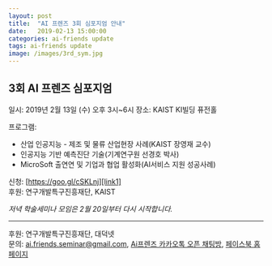 ```yaml
---
layout: post
title:  "AI 프렌즈 3회 심포지엄 안내"
date:   2019-02-13 15:00:00
categories: ai-friends update
tags: ai-friends update
image: /images/3rd_sym.jpg
---
```


## 3회 AI 프렌즈 심포지엄

일시: 2019년 2월 13일 (수) 오후 3시~6시
장소: KAIST KI빌딩 퓨전홀

프로그램:  
- 산업 인공지능 - 제조 및 물류 산업현장 사례(KAIST 장영재 교수)  
- 인공지능 기반 예측진단 기술(기계연구원 선경호 박사)  
- MicroSoft 출연연 및 기업과 협업 활성화(AI서비스 지원 성공사례)  

신청: [https://goo.gl/cSKLnj][link1]  
후원: 연구개발특구진흥재단, KAIST  


*저녁 학술세미나 모임은 2월 20일부터 다시 시작합니다.*  
  
***  

후원: 연구개발특구진흥재단, 대덕넷  
문의: ai.friends.seminar@gmail.com,
[Ai프렌즈 카카오톡 오픈 채팅방][kakao_ai],
[페이스북 홈페이지][facebook_ai]

[kakao_ai]:     https://open.kakao.com/o/ggewxi2
[facebook_ai]:  https://www.facebook.com/groups/aifriend/
[link1]:        https://goo.gl/cSKLnj
